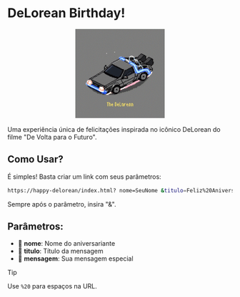 # DeLorean Birthday!

<p align="center">
    <img src="the-delorean.gif" alt="alt text" width="200" height="200">
</p>

Uma experiência única de felicitações inspirada no icônico DeLorean do filme "De Volta para o Futuro".

## Como Usar?

É simples! Basta criar um link com seus parâmetros:

```bash
https://happy-delorean/index.html? nome=SeuNome &titulo=Feliz%20Aniversário! &mensagem=Tenha%20um%20dia%20incrível!
```

Sempre após o parâmetro, insira "&".

## Parâmetros:

- 🎯 **nome**: Nome do aniversariante
- 📝 **titulo**: Título da mensagem
- 💌 **mensagem**: Sua mensagem especial

> [!TIP]
> Use `%20` para espaços na URL.
